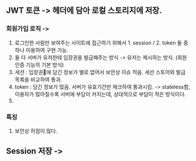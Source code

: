 ## JWT 토큰 -> 헤더에 담아 로컬 스토리지에 저장. 

### 회원가입 로직 -> 
1. 로그인한 사람만 보여주는 사이트에 접근하기 위해서 1. session / 2. token 둘 중 하나 이용하여 구현 가능.
2. 둘 다 서버가 유저한테 입장권을 발급해주는 방식 -> 유저는 제시하는 방식. (회원인증 기능의 기본 방식)
3. 세션 : 입장권에 담긴 정보가 별로 없어서 보안상 이슈 적음. 세션 스토어와 발급 목록을 비교하여 통과.
4. token : 담긴 정보가 많음. 서버가 유효기간만 체크하여 통과시킴. -> stateless함, 이용자가 많아질수록 서버에 부담이 커지는데, 상대적으로 부담이 적은 방식이다.  
5. 

### 특징
1. 보안상 허점이 많다. 

## Session 저장 -> 
